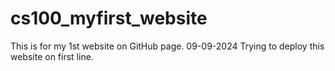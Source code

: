 # cs100_myfirst_website
This is for my 1st website on GitHub page.
09-09-2024 Trying to deploy this website on first line.